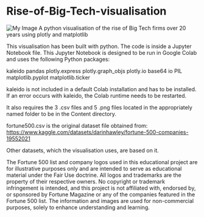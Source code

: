 # Rise-of-Big-Tech-visualisation
![My Image](Final_visualisation.jpg)
A python visualisation of the rise of Big Tech firms over 20 years using plotly and matplotlib 

This visualisation has been built with python. The code is inside a Jupyter Notebook file.
This Jupyter Notebook is designed to be run in Google Colab and uses the following Python packages:

kaleido 
pandas 
plotly.express 
plotly.graph_objs 
plotly.io 
base64 
io 
PIL 
matplotlib.pyplot 
matplotlib.ticker 

kaleido is not included in a default Colab installation and has to be installed.
If an error occurs with kaleido, the Colab runtime needs to be restarted.

It also requires the 3 .csv files and 5 .png files located in the appropriately named folder to be in the Content directory.

fortune500.csv is the original dataset file obtained from:
https://www.kaggle.com/datasets/darinhawley/fortune-500-companies-19552021

Other datasets, which the visualisation uses, are based on it. 

The Fortune 500 list and company logos used in this educational project are for illustrative purposes only 
and are intended to serve as educational material under the Fair Use doctrine. 
All logos and trademarks are the property of their respective owners. 
No copyright or trademark infringement is intended, and this project is not affiliated with, endorsed by, or sponsored by 
Fortune Magazine or any of the companies featured in the Fortune 500 list. 
The information and images are used for non-commercial purposes, solely to enhance understanding and learning. 

